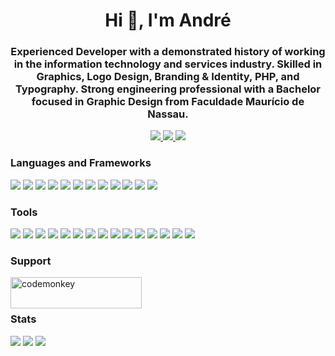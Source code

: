 <h1 align="center">Hi 👋, I'm André</h1>
<h3 align="center">Experienced Developer with a demonstrated history of working in the information technology and services industry. Skilled in Graphics, Logo Design, Branding & Identity, PHP, and Typography. Strong engineering professional with a Bachelor focused in Graphic Design from Faculdade Maurício de Nassau.</h3>
<p align="center">
    <a href="https://linkedin.com/in/aazev" target="_blank">
        <img src="https://img.shields.io/badge/linkedin-blue?style=flat-round&logo=linkedin&logoColor=white" />
    </a>
    <a href="https://www.behance.net/andreazev" target="_blank">
        <img src="https://img.shields.io/badge/behance-blue?style=flat-round&logo=behance&logoColor=white" />
    </a>
    <a href="https://twitter.com/andreazev" target="_blank">
        <img src="https://img.shields.io/badge/twitter-blue?style=flat-round&logo=twitter&logoColor=white" />
    </a>
</p>

<h3 align="left">Languages and Frameworks</h3>
<p align="left">
    <img src="https://img.shields.io/badge/rust-black?style=for-the-badge&logo=rust" />
    <img src="https://img.shields.io/badge/php-black?style=for-the-badge&logo=php" />
    <img src="https://img.shields.io/badge/laravel-white?style=for-the-badge&logo=laravel" />
    <img src="https://img.shields.io/badge/typescript-black?style=for-the-badge&logo=typescript" />
    <img src="https://img.shields.io/badge/react-white?style=for-the-badge&logo=react" />
    <img src="https://img.shields.io/badge/bash-black?style=for-the-badge&logo=bash" />
    <img src="https://img.shields.io/badge/python-black?style=for-the-badge&logo=python" />
    <img src="https://img.shields.io/badge/css-black?style=for-the-badge&logo=css3" />
    <img src="https://img.shields.io/badge/html-black?style=for-the-badge&logo=html5" />
    <img src="https://img.shields.io/badge/sass-black?style=for-the-badge&logo=sass" />
    <img src="https://img.shields.io/badge/tailwind-white?style=for-the-badge&logo=tailwindcss" />
    <img src="https://img.shields.io/badge/jestjs-black?style=for-the-badge&logo=jest" />
</p>

<h3 align="left">Tools</h3>
<p align="left">
    <img src="https://img.shields.io/badge/azure-gray?style=for-the-badge&logo=azure-devops&logoColor=white" />
    <img src="https://img.shields.io/badge/docker-gray?style=for-the-badge&logo=docker&logoColor=white" />
    <img src="https://img.shields.io/badge/git-gray?style=for-the-badge&logo=git&logoColor=white" />
    <img src="https://img.shields.io/badge/graphql-gray?style=for-the-badge&logo=graphql&logoColor=white" />
    <img src="https://img.shields.io/badge/nginx-gray?style=for-the-badge&logo=nginx&logoColor=white" />
    <img src="https://img.shields.io/badge/rabbitmq-gray?style=for-the-badge&logo=rabbitmq&logoColor=white" />
    <img src="https://img.shields.io/badge/mariadb-gray?style=for-the-badge&logo=mariadb&logoColor=white" />
    <img src="https://img.shields.io/badge/mysql-gray?style=for-the-badge&logo=mysql&logoColor=white" />
    <img src="https://img.shields.io/badge/postgresql-gray?style=for-the-badge&logo=postgresql&logoColor=white" />
    <img src="https://img.shields.io/badge/mongodb-gray?style=for-the-badge&logo=mongodb&logoColor=white" />
    <img src="https://img.shields.io/badge/illustrator-gray?style=for-the-badge&logo=adobe-illustrator&logoColor=white" />
    <img src="https://img.shields.io/badge/photoshop-gray?style=for-the-badge&logo=adobe-photoshop&logoColor=white" />
    <img src="https://img.shields.io/badge/xd-gray?style=for-the-badge&logo=adobe-xd&logoColor=white" />
    <img src="https://img.shields.io/badge/webpack-gray?style=for-the-badge&logo=webpack&logoColor=white" />
    <img src="https://img.shields.io/badge/svelte-gray?style=for-the-badge&logo=svelte&logoColor=white" />
</p>

<h3 align="left">Support</h3>
<p><a href="https://www.buymeacoffee.com/codemonkey"> <img align="left" src="https://cdn.buymeacoffee.com/buttons/v2/default-yellow.png" height="50" width="210" alt="codemonkey" /></a></p><br><br>

<h3 align="left">Stats</h3>
<p align="left" style="column-count:2; column-gap: 5rem;">
    <img src="http://github-profile-summary-cards.vercel.app/api/cards/stats?username=aazev&theme=transparent" />
    <img src="http://github-profile-summary-cards.vercel.app/api/cards/repos-per-language?username=aazev&theme=transparent" />
    <img src="http://github-profile-summary-cards.vercel.app/api/cards/productive-time?username=aazev&theme=transparent&utcOffset=8" />
</p>
